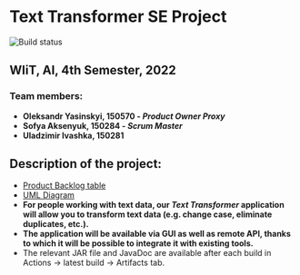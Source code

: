 # Text Transformer SE Project
![Build status](https://github.com/allsuitablenamesarealreadytaken/SE-2022-Project/actions/workflows/maven.yml/badge.svg)
## WIiT, AI, 4th Semester, 2022
### Team members: 
 - **Oleksandr Yasinskyi, 150570 - _Product Owner Proxy_**
 - **Sofya Aksenyuk, 150284 - _Scrum Master_**
 - **Uladzimir Ivashka, 150281**

## Description of the project:
  - [Product Backlog table](https://docs.google.com/spreadsheets/d/1oonk28AkVlMfayjzMqnAe6wwWlUSPeqs/edit?usp=sharing&ouid=111704508616076698676&rtpof=true&sd=true)
  - [UML Diagram](https://drive.google.com/file/d/1q688zw4YsSo5d6bQ-c_FD0PeGcUZWRWZ/view)
  - **For people working with text data, our _Text Transformer_ application will allow you to transform text data (e.g. change case, eliminate duplicates, etc.).**
  - **The application will be available via GUI as well as remote API, thanks to which it will be possible to integrate it with existing tools.**
  - The relevant JAR file and JavaDoc are available after each build in Actions -> latest build -> Artifacts tab.
